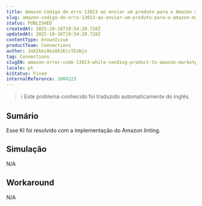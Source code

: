 ```yaml
---
title: Amazon Código de erro 13013 ao enviar um produto para o Amazon marketplace
slug: amazon-codigo-de-erro-13013-ao-enviar-um-produto-para-o-amazon-marketplace
status: PUBLISHED
createdAt: 2025-10-16T19:54:20.728Z
updatedAt: 2025-10-16T19:54:20.728Z
contentType: knownIssue
productTeam: Connections
author: 2mXZkbi0oi061KicTExNjo
tag: Connections
slugEN: amazon-error-code-13013-while-sending-product-to-amazon-marketplace
locale: pt
kiStatus: Fixed
internalReference: 1004225
---
```


>ℹ️ Este problema conhecido foi traduzido automaticamente do inglês.

## Sumário


Esse KI foi resolvido com a implementação do Amazon linting.

## Simulação


N/A



## Workaround


N/A



